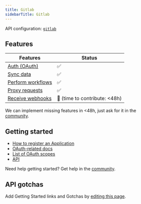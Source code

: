 ```yaml
---
title: Gitlab  
sidebarTitle: Gitlab  
---
```


API configuration: [`gitlab`](https://terapi.dev/providers.yaml)

## Features

| Features | Status |
| - | - |
| [Auth (OAuth)](/integrate/guides/authorize-an-api) | ✅ |
| [Sync data](/integrate/guides/sync-data-from-an-api) | ✅ |
| [Perform workflows](/integrate/guides/perform-workflows-with-an-api) | ✅ |
| [Proxy requests](/integrate/guides/proxy-requests-to-an-api) | ✅ |
| [Receive webhooks](/integrate/guides/receive-webhooks-from-an-api) | 🚫 (time to contribute: &lt;48h) |

We can implement missing features in &lt;48h, just ask for it in the [community](#).

## Getting started

-   [How to register an Application](https://docs.gitlab.com/ee/integration/oauth_provider.html)
-   [OAuth-related docs](https://docs.gitlab.com/ee/api/oauth2.html#authorization-code-flow)
-   [List of OAuth scopes](https://docs.gitlab.com/ee/integration/oauth_provider.html)
-   [API](https://docs.gitlab.com/ee/api/rest/)

Need help getting started? Get help in the [community](#).

## API gotchas

Add Getting Started links and Gotchas by [editing this page](#).
